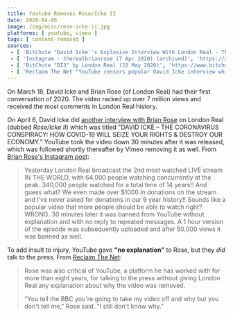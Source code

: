 ```yaml
---
title: Youtube Removes Rose/Icke II
date: 2020-04-06
image: /img/misc/rose-icke-ii.jpg
platforms: [ youtube, vimeo ]
tags: [ content-removed ]
sources:
 - [ 'BitChute "David Icke''s Explosive Interview With London Real - The Video That Youtube Doesn''t Want You To See" by DavidIcke (6 Apr 2020)', 'https://www.bitchute.com/video/H4W7FwBy0Ukh/' ]
 - [ 'Instagram - therealbrianrose (7 Apr 2020) (archived)', 'https://archive.vn/3iBgr' ]
 - [ 'BitChute "DI3" by London Real (10 May 2020)', 'https://www.bitchute.com/video/BFA8mH7wxjE1/' ]
 - [ 'Reclaim The Net "YouTube censors popular David Icke interview which had 339,000 views in 30 minutes" by Tom Parker (7 Apr 2020)', 'https://reclaimthenet.org/youtube-censors-david-icke-london-real/' ]
---
```


On March 18, David Icke and Brian Rose (of London Real) had their first conversation of 2020.
The video racked up over 7 million views and received the most comments in London Real history.

On April 6, David Icke did [another interview with Brian Rose](https://www.bitchute.com/video/H4W7FwBy0Ukh/) on London Real (dubbed _Rose/Icke II_) which was titled "DAVID ICKE – THE CORONAVIRUS CONSPIRACY: HOW COVID-19 WILL SEIZE YOUR RIGHTS & DESTROY OUR ECONOMY."
YouTube took the video down 30 minutes after it was released, which was followed shortly thereafter by Vimeo removing it as well.
From [Brian Rose's Instagram post](https://archive.vn/3iBgr):
> Yesterday London Real broadcast the 2nd most watched LIVE stream IN THE WORLD, with 64,000 people watching concurrently at the peak.
> 340,000 people watched for a total time of 14 years!! And guess what? We even made over $1000 in donations on the stream and I’ve never asked for donations in our 9 year history!!
> Sounds like a popular video that more people should be able to watch right?
> WRONG. 30 minutes later it was banned from YouTube without explanation and with no reply to repeated messages.
> A 1 hour version of the episode was subsequently uploaded and after 50,000 views it was banned as well.

To add insult to injury, YouTube gave **"no explanation"** to Rose, but they _did_ talk to the press.
From [Reclaim The Net](https://reclaimthenet.org/youtube-censors-david-icke-london-real/):
> Rose was also critical of YouTube, a platform he has worked with for more than eight years, for talking to the press without giving London Real any explanation about why the video was removed.
>
> "You tell the BBC you're going to take my video off and why but you don't tell me," Rose said. "I still don't know why."
